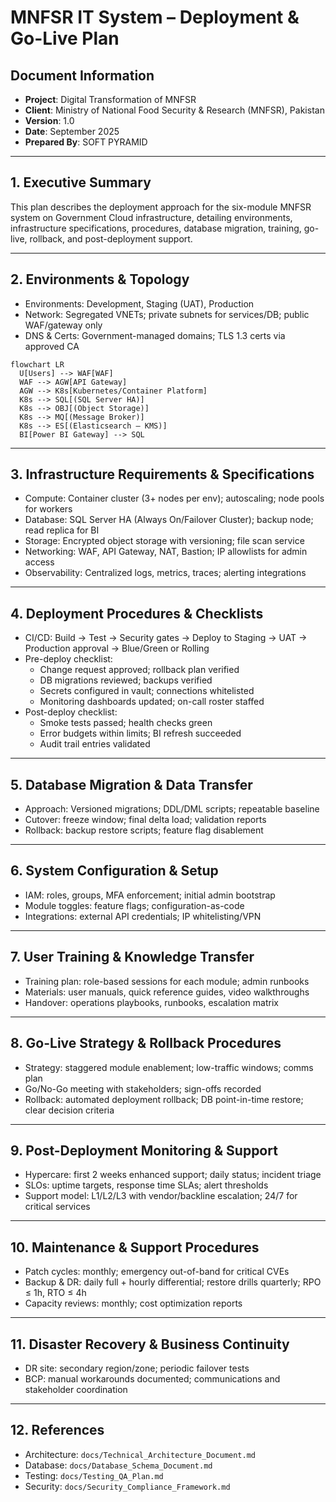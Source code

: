 # MNFSR IT System – Deployment & Go-Live Plan

## Document Information
- **Project**: Digital Transformation of MNFSR
- **Client**: Ministry of National Food Security & Research (MNFSR), Pakistan
- **Version**: 1.0
- **Date**: September 2025
- **Prepared By**: SOFT PYRAMID

---

## 1. Executive Summary
This plan describes the deployment approach for the six-module MNFSR system on Government Cloud infrastructure, detailing environments, infrastructure specifications, procedures, database migration, training, go-live, rollback, and post-deployment support.

---

## 2. Environments & Topology
- Environments: Development, Staging (UAT), Production
- Network: Segregated VNETs; private subnets for services/DB; public WAF/gateway only
- DNS & Certs: Government-managed domains; TLS 1.3 certs via approved CA

```mermaid
flowchart LR
  U[Users] --> WAF[WAF]
  WAF --> AGW[API Gateway]
  AGW --> K8s[Kubernetes/Container Platform]
  K8s --> SQL[(SQL Server HA)]
  K8s --> OBJ[(Object Storage)]
  K8s --> MQ[(Message Broker)]
  K8s --> ES[(Elasticsearch – KMS)]
  BI[Power BI Gateway] --> SQL
```

---

## 3. Infrastructure Requirements & Specifications
- Compute: Container cluster (3+ nodes per env); autoscaling; node pools for workers
- Database: SQL Server HA (Always On/Failover Cluster); backup node; read replica for BI
- Storage: Encrypted object storage with versioning; file scan service
- Networking: WAF, API Gateway, NAT, Bastion; IP allowlists for admin access
- Observability: Centralized logs, metrics, traces; alerting integrations

---

## 4. Deployment Procedures & Checklists
- CI/CD: Build → Test → Security gates → Deploy to Staging → UAT → Production approval → Blue/Green or Rolling
- Pre-deploy checklist:
  - Change request approved; rollback plan verified
  - DB migrations reviewed; backups verified
  - Secrets configured in vault; connections whitelisted
  - Monitoring dashboards updated; on-call roster staffed
- Post-deploy checklist:
  - Smoke tests passed; health checks green
  - Error budgets within limits; BI refresh succeeded
  - Audit trail entries validated

---

## 5. Database Migration & Data Transfer
- Approach: Versioned migrations; DDL/DML scripts; repeatable baseline
- Cutover: freeze window; final delta load; validation reports
- Rollback: backup restore scripts; feature flag disablement

---

## 6. System Configuration & Setup
- IAM: roles, groups, MFA enforcement; initial admin bootstrap
- Module toggles: feature flags; configuration-as-code
- Integrations: external API credentials; IP whitelisting/VPN

---

## 7. User Training & Knowledge Transfer
- Training plan: role-based sessions for each module; admin runbooks
- Materials: user manuals, quick reference guides, video walkthroughs
- Handover: operations playbooks, runbooks, escalation matrix

---

## 8. Go-Live Strategy & Rollback Procedures
- Strategy: staggered module enablement; low-traffic windows; comms plan
- Go/No-Go meeting with stakeholders; sign-offs recorded
- Rollback: automated deployment rollback; DB point-in-time restore; clear decision criteria

---

## 9. Post-Deployment Monitoring & Support
- Hypercare: first 2 weeks enhanced support; daily status; incident triage
- SLOs: uptime targets, response time SLAs; alert thresholds
- Support model: L1/L2/L3 with vendor/backline escalation; 24/7 for critical services

---

## 10. Maintenance & Support Procedures
- Patch cycles: monthly; emergency out-of-band for critical CVEs
- Backup & DR: daily full + hourly differential; restore drills quarterly; RPO ≤ 1h, RTO ≤ 4h
- Capacity reviews: monthly; cost optimization reports

---

## 11. Disaster Recovery & Business Continuity
- DR site: secondary region/zone; periodic failover tests
- BCP: manual workarounds documented; communications and stakeholder coordination

---

## 12. References
- Architecture: `docs/Technical_Architecture_Document.md`
- Database: `docs/Database_Schema_Document.md`
- Testing: `docs/Testing_QA_Plan.md`
- Security: `docs/Security_Compliance_Framework.md`